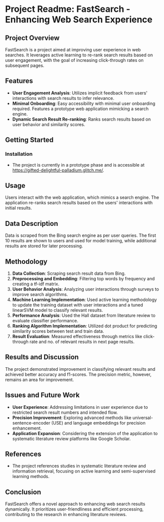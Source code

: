 
# Project Readme: FastSearch - Enhancing Web Search Experience

## Project Overview
FastSearch is a project aimed at improving user experience in web searches. It leverages active learning to re-rank search results based on user engagement, with the goal of increasing click-through rates on subsequent pages.

## Features
- **User Engagement Analysis**: Utilizes implicit feedback from users' interactions with search results to infer relevance.
- **Minimal Onboarding**: Easy accessibility with minimal user onboarding required. Features a prototype web application mimicking a search engine.
- **Dynamic Search Result Re-ranking**: Ranks search results based on user behavior and similarity scores.

## Getting Started

### Installation
- The project is currently in a prototype phase and is accessible at https://gifted-delightful-palladium.glitch.me/.

## Usage
Users interact with the web application, which mimics a search engine. The application re-ranks search results based on the users' interactions with initial results.

## Data Description
Data is scraped from the Bing search engine as per user queries. The first 10 results are shown to users and used for model training, while additional results are stored for later processing.

## Methodology
1. **Data Collection**: Scraping search result data from Bing.
2. **Preprocessing and Embedding**: Filtering top words by frequency and creating a tf-idf matrix.
3. **User Behavior Analysis**: Analyzing user interactions through surveys to improve search algorithms.
4. **Machine Learning Implementation**: Used active learning methodology to update the training dataset with user interactions and a tuned linearSVM model to classify relevant results.
5. **Performance Analysis**: Used the Hall dataset from literature review to evaluate classifier performance.
6. **Ranking Algorithm Implementation**: Utilized dot product for predicting similarity scores between test and train data.
7. **Result Evaluation**: Measured effectiveness through metrics like click-through rate and no. of relevant results in next page results.

## Results and Discussion
The project demonstrated improvement in classifying relevant results and achieved better accuracy and f1-scores. The precision metric, however, remains an area for improvement.

## Issues and Future Work
- **User Experience**: Addressing limitations in user experience due to restricted search result numbers and intended flow.
- **Precision Improvement**: Exploring advanced methods like universal-sentence-encoder (USE) and language embeddings for precision enhancement.
- **Application Expansion**: Considering the extension of the application to systematic literature review platforms like Google Scholar.

## References
- The project references studies in systematic literature review and information retrieval, focusing on active learning and semi-supervised learning methods.

## Conclusion
FastSearch offers a novel approach to enhancing web search results dynamically. It prioritizes user-friendliness and efficient processing, contributing to the research in enhancing literature reviews.